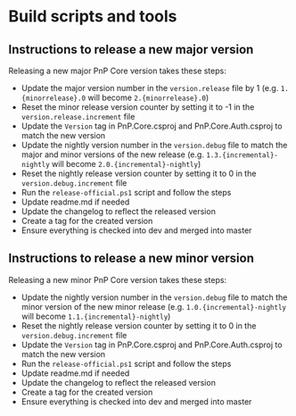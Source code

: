 # Build scripts and tools

## Instructions to release a new major version

Releasing a new major PnP Core version takes these steps:

- Update the major version number in the `version.release` file by 1 (e.g. `1.{minorrelease}.0` will become `2.{minorrelease}.0`)
- Reset the minor release version counter by setting it to -1 in the `version.release.increment` file
- Update the `Version` tag in PnP.Core.csproj and PnP.Core.Auth.csproj to match the new version
- Update the nightly version number in the `version.debug` file to match the major and minor versions of the new release (e.g. `1.3.{incremental}-nightly` will become `2.0.{incremental}-nightly`)
- Reset the nightly release version counter by setting it to 0 in the `version.debug.increment` file
- Run the `release-official.ps1` script and follow the steps
- Update readme.md if needed
- Update the changelog to reflect the released version
- Create a tag for the created version
- Ensure everything is checked into dev and merged into master

## Instructions to release a new minor version

Releasing a new minor PnP Core version takes these steps:

- Update the nightly version number in the `version.debug` file to match the minor version of the new minor release (e.g. `1.0.{incremental}-nightly` will become `1.1.{incremental}-nightly`)
- Reset the nightly release version counter by setting it to 0 in the `version.debug.increment` file
- Update the `Version` tag in PnP.Core.csproj and PnP.Core.Auth.csproj to match the new version
- Run the `release-official.ps1` script and follow the steps
- Update readme.md if needed
- Update the changelog to reflect the released version
- Create a tag for the created version
- Ensure everything is checked into dev and merged into master